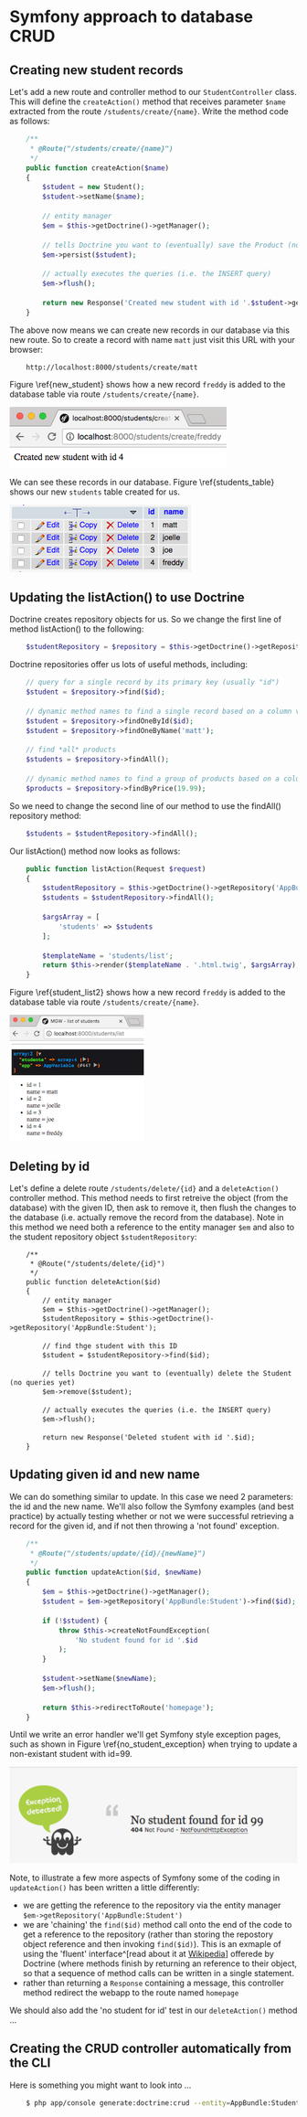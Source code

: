 

# Symfony approach to database CRUD

## Creating new student records

Let's add a new route and controller method to our `StudentController` class. This will define the `createAction()` method that receives parameter `$name` extracted from the route `/students/create/{name}`. Write the method code as follows:


```php
    /**
     * @Route("/students/create/{name}")
     */
    public function createAction($name)
    {
        $student = new Student();
        $student->setName($name);

        // entity manager
        $em = $this->getDoctrine()->getManager();

        // tells Doctrine you want to (eventually) save the Product (no queries yet)
        $em->persist($student);

        // actually executes the queries (i.e. the INSERT query)
        $em->flush();

        return new Response('Created new student with id '.$student->getId());
    }
```

The above now means we can create new records in our database via this new route. So to create a record with name `matt` just visit this URL with your browser:

```
    http://localhost:8000/students/create/matt
```

Figure \ref{new_student} shows how a new record `freddy` is added to the database table via route `/students/create/{name}`.

![Creating new student via route `/students/create/{name}`. \label{new_student}](./03_figures/database/3_new_student.png)

We can see these records in our database. Figure \ref{students_table} shows our new `students` table created for us.

![Controller created records in PHPMyAdmin. \label{students_table}](./03_figures/database/4_records_in_db.png)

## Updating the listAction() to use Doctrine

Doctrine creates repository objects for us. So we change the first line of method listAction() to the following:

```php
    $studentRepository = $repository = $this->getDoctrine()->getRepository('AppBundle:Student');
```

Doctrine repositories offer us lots of useful methods, including:

```php
    // query for a single record by its primary key (usually "id")
    $student = $repository->find($id);

    // dynamic method names to find a single record based on a column value
    $student = $repository->findOneById($id);
    $student = $repository->findOneByName('matt');

    // find *all* products
    $students = $repository->findAll();

    // dynamic method names to find a group of products based on a column value
    $products = $repository->findByPrice(19.99);
```

So we need to change the second line of our method to use the findAll() repository method:

```php
    $students = $studentRepository->findAll();
```

Our listAction() method now looks as follows:

```php
    public function listAction(Request $request)
    {
        $studentRepository = $this->getDoctrine()->getRepository('AppBundle:Student');
        $students = $studentRepository->findAll();

        $argsArray = [
            'students' => $students
        ];

        $templateName = 'students/list';
        return $this->render($templateName . '.html.twig', $argsArray);
    }
```

Figure \ref{student_list2} shows how a new record `freddy` is added to the database table via route `/students/create/{name}`.

![Listing all database student records with route `/students/list`. \label{student_list2}](./03_figures/database/5_list_students_sm.png)

## Deleting by id

Let's define a delete route `/students/delete/{id}` and a `deleteAction()` controller method. This method needs to first retreive the object (from the database) with the given ID, then ask to remove it, then flush the changes to the database (i.e. actually remove the record from the database). Note in this method we need both a reference to the entity manager `$em` and also to the student repository object `$studentRepository`:
```
    /**
     * @Route("/students/delete/{id}")
     */
    public function deleteAction($id)
    {
        // entity manager
        $em = $this->getDoctrine()->getManager();
        $studentRepository = $this->getDoctrine()->getRepository('AppBundle:Student');

        // find thge student with this ID
        $student = $studentRepository->find($id);

        // tells Doctrine you want to (eventually) delete the Student (no queries yet)
        $em->remove($student);

        // actually executes the queries (i.e. the INSERT query)
        $em->flush();

        return new Response('Deleted student with id '.$id);
    }
```

## Updating given id and new name

We can do something similar to update. In this case we need 2 parameters: the id and the new name. We'll also follow the Symfony examples (and best practice) by actually testing whether or not we were successful retrieving a record for the given id, and if not then throwing a 'not found' exception.

```php
    /**
     * @Route("/students/update/{id}/{newName}")
     */
    public function updateAction($id, $newName)
    {
        $em = $this->getDoctrine()->getManager();
        $student = $em->getRepository('AppBundle:Student')->find($id);

        if (!$student) {
            throw $this->createNotFoundException(
                'No student found for id '.$id
            );
        }

        $student->setName($newName);
        $em->flush();

        return $this->redirectToRoute('homepage');
    }
```

Until we write an error handler we'll get Symfony style exception pages, such as shown in Figure \ref{no_student_exception} when trying to update a non-existant student with id=99.

![Listing all database student records with route `/students/list`. \label{no_student_exception}](./03_figures/database/6_no_student_exception_sm.png)

Note, to illustrate a few more aspects of Symfony some of the coding in `updateAction()` has been written a little differently:

- we are getting the reference to the repository via the entity manager `$em->getRepository('AppBundle:Student')`
- we are 'chaining' the `find($id)` method call onto the end of the code to get a reference to the repository (rather than storing the repostory object reference and then invoking  `find($id)`). This is an exmaple of using the 'fluent' interface^[read about it at [Wikipedia](https://en.wikipedia.org/wiki/Fluent_interface)] offerede by Doctrine (where methods finish by returning an reference to their object, so that a sequence of method calls can be written in a single statement.
- rather than returning a `Response` containing a message, this controller method redirect the webapp to the route named `homepage`

We should also add the 'no student for id' test in our `deleteAction()` method ...

## Creating the CRUD controller automatically from the CLI

Here is something you might want to look into ...

```bash
    $ php app/console generate:doctrine:crud --entity=AppBundle:Student --format=annotation --with-write --no-interaction
```